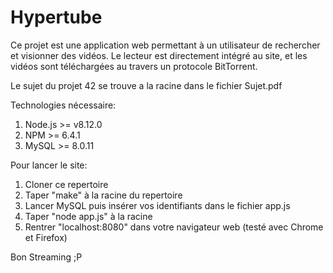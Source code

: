 # Hypertube
Ce projet est une application web permettant à un utilisateur de rechercher et visionner des vidéos.
Le lecteur est directement intégré au site, et les vidéos sont téléchargées au travers un protocole BitTorrent.

Le sujet du projet 42 se trouve a la racine dans le fichier Sujet.pdf

Technologies nécessaire:
1) Node.js >= v8.12.0
2) NPM >= 6.4.1 
3) MySQL >= 8.0.11

Pour lancer le site: 
1) Cloner ce repertoire
2) Taper "make" à la racine du repertoire
3) Lancer MySQL puis insérer vos identifiants dans le fichier app.js
4) Taper "node app.js" à la racine
5) Rentrer "localhost:8080" dans votre navigateur web (testé avec Chrome et Firefox)

Bon Streaming ;P
